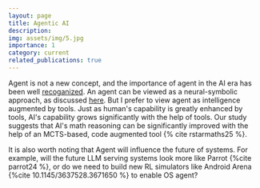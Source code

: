 ```yaml
---
layout: page
title: Agentic AI
description: 
img: assets/img/5.jpg
importance: 1
category: current
related_publications: true
---
```


Agent is not a new concept, and the importance of agent in the AI era has been well [recoganized](https://www.gatesnotes.com/AI-agents). 
An agent can be viewed as a neural-symbolic approach, as discussed [here](https://fanyangcs.github.io/projects/neuralsymbolic/). But I prefer to view agent as intelligence augmented by tools. 
Just as human's capability is greatly enhanced by tools, AI's capability grows significantly with the help of tools.
Our study suggests that AI's math reasoning can be significantly improved with the help of an MCTS-based, code augmented tool {% cite rstarmaths25 %}.

It is also worth noting that Agent will influence the future of systems. For example, will the future LLM serving systems look more like Parrot {%cite parrot24 %}, or do we need to build new RL simulators like Android Arena {%cite 10.1145/3637528.3671650 %} to enable OS agent?



